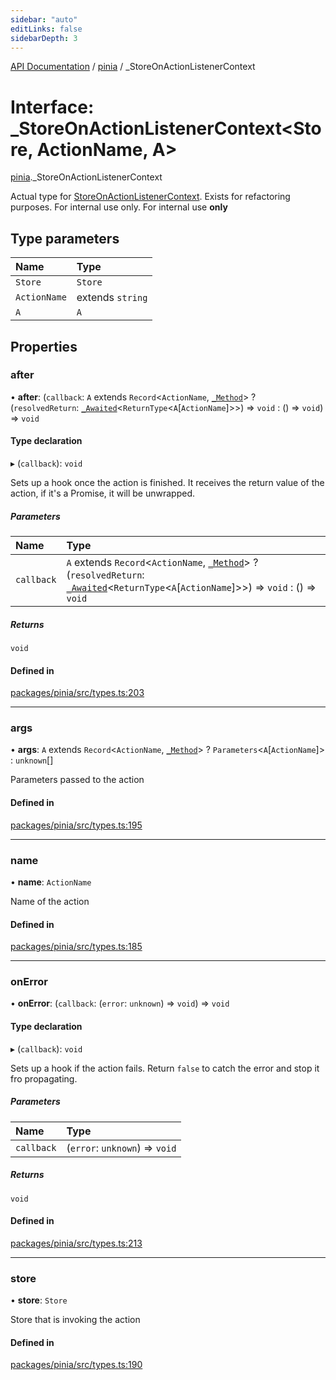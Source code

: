 ```yaml
---
sidebar: "auto"
editLinks: false
sidebarDepth: 3
---
```


[API Documentation](../index.md) / [pinia](../modules/pinia.md) / \_StoreOnActionListenerContext

# Interface: \_StoreOnActionListenerContext<Store, ActionName, A\>

[pinia](../modules/pinia.md)._StoreOnActionListenerContext

Actual type for [StoreOnActionListenerContext](../modules/pinia.md#storeonactionlistenercontext). Exists for refactoring
purposes. For internal use only.
For internal use **only**

## Type parameters

| Name | Type |
| :------ | :------ |
| `Store` | `Store` |
| `ActionName` | extends `string` |
| `A` | `A` |

## Properties

### after

• **after**: (`callback`: `A` extends `Record`<`ActionName`, [`_Method`](../modules/pinia.md#_method)\> ? (`resolvedReturn`: [`_Awaited`](../modules/pinia.md#_awaited)<`ReturnType`<`A`[`ActionName`]\>\>) => `void` : () => `void`) => `void`

#### Type declaration

▸ (`callback`): `void`

Sets up a hook once the action is finished. It receives the return value
of the action, if it's a Promise, it will be unwrapped.

##### Parameters

| Name | Type |
| :------ | :------ |
| `callback` | `A` extends `Record`<`ActionName`, [`_Method`](../modules/pinia.md#_method)\> ? (`resolvedReturn`: [`_Awaited`](../modules/pinia.md#_awaited)<`ReturnType`<`A`[`ActionName`]\>\>) => `void` : () => `void` |

##### Returns

`void`

#### Defined in

[packages/pinia/src/types.ts:203](https://github.com/vuejs/pinia/blob/aa0192a/packages/pinia/src/types.ts#L203)

___

### args

• **args**: `A` extends `Record`<`ActionName`, [`_Method`](../modules/pinia.md#_method)\> ? `Parameters`<`A`[`ActionName`]\> : `unknown`[]

Parameters passed to the action

#### Defined in

[packages/pinia/src/types.ts:195](https://github.com/vuejs/pinia/blob/aa0192a/packages/pinia/src/types.ts#L195)

___

### name

• **name**: `ActionName`

Name of the action

#### Defined in

[packages/pinia/src/types.ts:185](https://github.com/vuejs/pinia/blob/aa0192a/packages/pinia/src/types.ts#L185)

___

### onError

• **onError**: (`callback`: (`error`: `unknown`) => `void`) => `void`

#### Type declaration

▸ (`callback`): `void`

Sets up a hook if the action fails. Return `false` to catch the error and
stop it fro propagating.

##### Parameters

| Name | Type |
| :------ | :------ |
| `callback` | (`error`: `unknown`) => `void` |

##### Returns

`void`

#### Defined in

[packages/pinia/src/types.ts:213](https://github.com/vuejs/pinia/blob/aa0192a/packages/pinia/src/types.ts#L213)

___

### store

• **store**: `Store`

Store that is invoking the action

#### Defined in

[packages/pinia/src/types.ts:190](https://github.com/vuejs/pinia/blob/aa0192a/packages/pinia/src/types.ts#L190)
